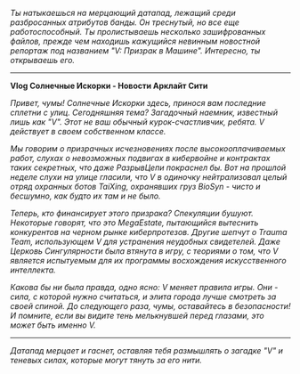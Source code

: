 _Ты натыкаешься на мерцающий датапад, лежащий среди разбросанных атрибутов банды. Он треснутый, но все еще работоспособный. Ты пролистываешь несколько зашифрованных файлов, прежде чем находишь кажущийся невинным новостной репортаж под названием "V: Призрак в Машине". Интересно, ты открываешь его._

---

**Vlog Солнечные Искорки - Новости Арклайт Сити**

_Привет, чумы! Солнечные Искорки здесь, принося вам последние сплетни с улиц. Сегодняшняя тема? Загадочный наемник, известный лишь как "V". Этот не ваш обычный курок-счастливчик, ребята. V действует в своем собственном классе._

_Мы говорим о призрачных исчезновениях после высокооплачиваемых работ, слухах о невозможных подвигах в кибервойне и контрактах таких секретных, что даже РазрывЦепи покраснел бы. Вот на прошлой неделе слухи на улице гласили, что V в одиночку нейтрализовал целый отряд охранных ботов TaiXing, охранявших груз BioSyn - чисто и бесшумно, как будто их там и не было._

_Теперь, кто финансирует этого призрака? Спекуляции бушуют. Некоторые говорят, что это MegaEstate, пытающийся вытеснить конкурентов на черном рынке киберпротезов. Другие шепчут о Trauma Team, использующем V для устранения неудобных свидетелей. Даже Церковь Сингулярности была втянута в игру, с теориями о том, что V является испытуемым для их программы восхождения искусственного интеллекта._

_Какова бы ни была правда, одно ясно: V меняет правила игры. Они - сила, с которой нужно считаться, и элита города лучше смотреть за своей спиной. До следующего раза, чумы, оставайтесь в безопасности! И помните, если вы видите тень мелькнувшей перед глазами, это может быть именно V._

---

_Датапад мерцает и гаснет, оставляя тебя размышлять о загадке "V" и теневых силах, которые могут тянуть за его нити._
